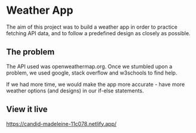 # Weather App

The aim of this project was to build a weather app in order to practice fetching API data, and to follow a predefined design as closely as possible.

## The problem

The API used was openweathermap.org. Once we stumbled upon a problem, we used google, stack overflow and w3schools to find help.

If we had more time, we would make the app more accurate - have more weather options (and designs) in our if-else statements.

## View it live

https://candid-madeleine-11c078.netlify.app/
